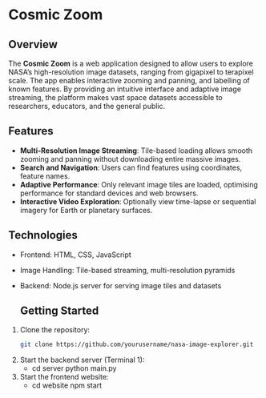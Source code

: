 # Cosmic Zoom
## Overview
The **Cosmic Zoom** is a web application designed to allow users to explore NASA’s high-resolution image datasets, ranging from gigapixel to terapixel scale. The app enables interactive zooming and panning, and labelling of known features. By providing an intuitive interface and adaptive image streaming, the platform makes vast space datasets accessible to researchers, educators, and the general public.

## Features
- **Multi-Resolution Image Streaming**: Tile-based loading allows smooth zooming and panning without downloading entire massive images.  
- **Search and Navigation**: Users can find features using coordinates, feature names.
- **Adaptive Performance**: Only relevant image tiles are loaded, optimising performance for standard devices and web browsers.  
- **Interactive Video Exploration**: Optionally view time-lapse or sequential imagery for Earth or planetary surfaces.

## Technologies
- Frontend: HTML, CSS, JavaScript
- Image Handling: Tile-based streaming, multi-resolution pyramids  
- Backend: Node.js server for serving image tiles and datasets

  ## Getting Started
1. Clone the repository:  
   ```bash
   git clone https://github.com/yourusername/nasa-image-explorer.git
2. Start the backend server (Terminal 1):
   - cd server python main.py
3. Start the frontend website:
   - cd website npm start      
